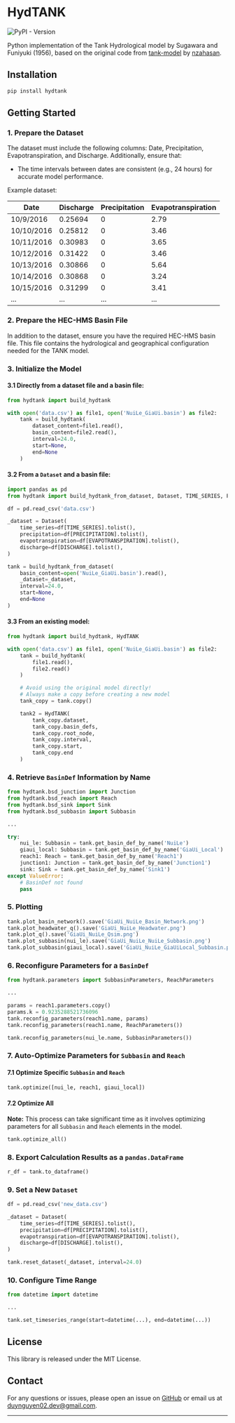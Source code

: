 # HydTANK

![PyPI - Version](https://img.shields.io/pypi/v/hydtank)

Python implementation of the Tank Hydrological model by Sugawara and Funiyuki (1956), based on the original code
from [tank-model](https://github.com/nzahasan/tank-model) by [nzahasan](https://github.com/nzahasan).

## Installation

```bash
pip install hydtank
```

## Getting Started

### 1. Prepare the Dataset

The dataset must include the following columns: Date, Precipitation, Evapotranspiration, and Discharge. Additionally,
ensure that:

- The time intervals between dates are consistent (e.g., 24 hours) for accurate model performance.

Example dataset:

| Date       | Discharge | Precipitation | Evapotranspiration |
|------------|-----------|---------------|--------------------|
| 10/9/2016  | 0.25694   | 0             | 2.79               |
| 10/10/2016 | 0.25812   | 0             | 3.46               |
| 10/11/2016 | 0.30983   | 0             | 3.65               |
| 10/12/2016 | 0.31422   | 0             | 3.46               |
| 10/13/2016 | 0.30866   | 0             | 5.64               |
| 10/14/2016 | 0.30868   | 0             | 3.24               |
| 10/15/2016 | 0.31299   | 0             | 3.41               |
| ...        | ...       | ...           | ...                |

### 2. Prepare the HEC-HMS Basin File

In addition to the dataset, ensure you have the required HEC-HMS basin file. This file contains the hydrological and
geographical configuration needed for the TANK model.

### 3. Initialize the Model

#### 3.1 Directly from a dataset file and a basin file:

```python
from hydtank import build_hydtank

with open('data.csv') as file1, open('NuiLe_GiaUi.basin') as file2:
    tank = build_hydtank(
        dataset_content=file1.read(),
        basin_content=file2.read(),
        interval=24.0,
        start=None,
        end=None
    )
```

#### 3.2 From a `Dataset` and a basin file:

```python
import pandas as pd
from hydtank import build_hydtank_from_dataset, Dataset, TIME_SERIES, PRECIPITATION, EVAPOTRANSPIRATION, DISCHARGE

df = pd.read_csv('data.csv')

_dataset = Dataset(
    time_series=df[TIME_SERIES].tolist(),
    precipitation=df[PRECIPITATION].tolist(),
    evapotranspiration=df[EVAPOTRANSPIRATION].tolist(),
    discharge=df[DISCHARGE].tolist(),
)

tank = build_hydtank_from_dataset(
    basin_content=open('NuiLe_GiaUi.basin').read(),
    _dataset=_dataset,
    interval=24.0,
    start=None,
    end=None
)
```

#### 3.3 From an existing model:

```python
from hydtank import build_hydtank, HydTANK

with open('data.csv') as file1, open('NuiLe_GiaUi.basin') as file2:
    tank = build_hydtank(
        file1.read(),
        file2.read()
    )

    # Avoid using the original model directly!
    # Always make a copy before creating a new model
    tank_copy = tank.copy()

    tank2 = HydTANK(
        tank_copy.dataset,
        tank_copy.basin_defs,
        tank_copy.root_node,
        tank_copy.interval,
        tank_copy.start,
        tank_copy.end
    )
```

### 4. Retrieve `BasinDef` Information by Name

```python
from hydtank.bsd_junction import Junction
from hydtank.bsd_reach import Reach
from hydtank.bsd_sink import Sink
from hydtank.bsd_subbasin import Subbasin

...

try:
    nui_le: Subbasin = tank.get_basin_def_by_name('NuiLe')
    giaui_local: Subbasin = tank.get_basin_def_by_name('GiaUi_Local')
    reach1: Reach = tank.get_basin_def_by_name('Reach1')
    junction1: Junction = tank.get_basin_def_by_name('Junction1')
    sink: Sink = tank.get_basin_def_by_name('Sink1')
except ValueError:
    # BasinDef not found
    pass
```

### 5. Plotting

```python
tank.plot_basin_network().save('GiaUi_NuiLe_Basin_Network.png')
tank.plot_headwater_q().save('GiaUi_NuiLe_Headwater.png')
tank.plot_q().save('GiaUi_NuiLe_Qsim.png')
tank.plot_subbasin(nui_le).save('GiaUi_NuiLe_NuiLe_Subbasin.png')
tank.plot_subbasin(giaui_local).save('GiaUi_NuiLe_GiaUiLocal_Subbasin.png')
```

### 6. Reconfigure Parameters for a `BasinDef`

```python
from hydtank.parameters import SubbasinParameters, ReachParameters

...

params = reach1.parameters.copy()
params.k = 0.9235288521736096
tank.reconfig_parameters(reach1.name, params)
tank.reconfig_parameters(reach1.name, ReachParameters())

tank.reconfig_parameters(nui_le.name, SubbasinParameters())
```

### 7. Auto-Optimize Parameters for `Subbasin` and `Reach`

#### 7.1 Optimize Specific `Subbasin` and `Reach`

```python
tank.optimize([nui_le, reach1, giaui_local])
```

#### 7.2 Optimize All

**Note:** This process can take significant time as it involves optimizing parameters for all `Subbasin` and `Reach`
elements in the model.

```python
tank.optimize_all()
```

### 8. Export Calculation Results as a `pandas.DataFrame`

```python
r_df = tank.to_dataframe()
```

### 9. Set a New `Dataset`

```python
df = pd.read_csv('new_data.csv')

_dataset = Dataset(
    time_series=df[TIME_SERIES].tolist(),
    precipitation=df[PRECIPITATION].tolist(),
    evapotranspiration=df[EVAPOTRANSPIRATION].tolist(),
    discharge=df[DISCHARGE].tolist(),
)

tank.reset_dataset(_dataset, interval=24.0)
```

### 10. Configure Time Range

```python
from datetime import datetime

...

tank.set_timeseries_range(start=datetime(...), end=datetime(...))
```

## License

This library is released under the MIT License.

## Contact

For any questions or issues, please open an issue on [GitHub](https://github.com/duynguyen02/HydTANK/issues) or email us
at [duynguyen02.dev@gmail.com](mailto:duynguyen02.dev@gmail.com).

---